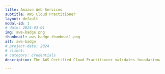 ```yaml
---
title: Amazon Web Services
subtitle: AWS Cloud Practitioner
layout: default
modal-id: 1
# date: 2024-03-01
img: aws-badge.png
thumbnail: aws-badge-thumbnail.png
alt: aws-badge
# project-date: 2024
# client: 
# category: Credentials
description: The AWS Certified Cloud Practitioner validates foundational, high-level understanding of AWS Cloud, services, and terminology. This certification demonstrates my knowledge of AWS and how computing in the cloud works in general. To read more about this certification go to the official AWS Website, https://aws.amazon.com/certification/certified-cloud-practitioner/

---
```

